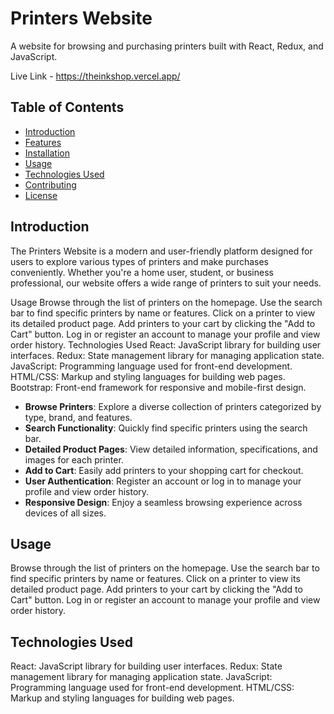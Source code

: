 # Printers Website

A website for browsing and purchasing printers built with React, Redux, and JavaScript.

Live Link - https://theinkshop.vercel.app/

## Table of Contents
- [Introduction](#introduction)
- [Features](#features)
- [Installation](#installation)
- [Usage](#usage)
- [Technologies Used](#technologies-used)
- [Contributing](#contributing)
- [License](#license)

## Introduction

The Printers Website is a modern and user-friendly platform designed for users to explore various types of printers and make purchases conveniently. Whether you're a home user, student, or business professional, our website offers a wide range of printers to suit your needs.

Usage
Browse through the list of printers on the homepage.
Use the search bar to find specific printers by name or features.
Click on a printer to view its detailed product page.
Add printers to your cart by clicking the "Add to Cart" button.
Log in or register an account to manage your profile and view order history.
Technologies Used
React: JavaScript library for building user interfaces.
Redux: State management library for managing application state.
JavaScript: Programming language used for front-end development.
HTML/CSS: Markup and styling languages for building web pages.
Bootstrap: Front-end framework for responsive and mobile-first design.

- **Browse Printers**: Explore a diverse collection of printers categorized by type, brand, and features.
- **Search Functionality**: Quickly find specific printers using the search bar.
- **Detailed Product Pages**: View detailed information, specifications, and images for each printer.
- **Add to Cart**: Easily add printers to your shopping cart for checkout.
- **User Authentication**: Register an account or log in to manage your profile and view order history.
- **Responsive Design**: Enjoy a seamless browsing experience across devices of all sizes.

## Usage
Browse through the list of printers on the homepage.
Use the search bar to find specific printers by name or features.
Click on a printer to view its detailed product page.
Add printers to your cart by clicking the "Add to Cart" button.
Log in or register an account to manage your profile and view order history.

## Technologies Used
React: JavaScript library for building user interfaces.
Redux: State management library for managing application state.
JavaScript: Programming language used for front-end development.
HTML/CSS: Markup and styling languages for building web pages.

